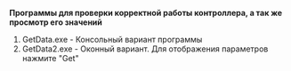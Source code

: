 <b>Программы для проверки корректной работы контроллера, а так же просмотр его значений</b></br>

1. GetData.exe - Консольный вариант программы</br>
2. GetData2.exe - Оконный вариант. Для отображения параметров нажмите "Get"</br>
